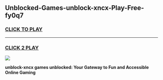 
## Unblocked-Games-unblock-xncx-Play-Free-fy0q7
<h3>
<a href="https://premium76.site?title=unblock-xncx&ref=20M">CLICK TO PLAY</a></h3>
<hr>

<h3>
<a href="https://premium76.site?title=unblock-xncx&ref=20M">CLICK 2 PLAY</a>
  
</h3>

<a href="https://premium76.site?title=unblock-xncx&ref=19M"><img src="https://clearcache.store/games.png"></a>


**unblock-xncx games unblocked: Your Gateway to Fun and Accessible Online Gaming**
